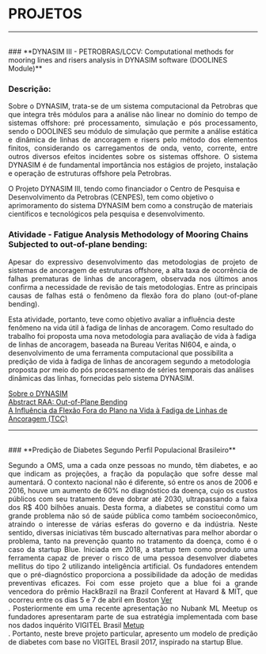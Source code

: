 # **PROJETOS** 
<hr size = "7">
<br>
### **DYNASIM III - PETROBRAS/LCCV: Computational methods for mooring lines and risers analysis in DYNASIM software (DOOLINES Module)**

### Descrição:


<p align="justify"> 
Sobre o DYNASIM, trata-se de um sistema computacional da Petrobras que que integra três módulos para a análise não linear no domínio do tempo de sistemas offshore: pré processamento, simulação e pós processamento, sendo o DOOLINES seu módulo de simulação que permite a análise estática e dinâmica de linhas de ancoragem e risers pelo método dos elementos finitos, considerando os carregamentos de onda, vento, corrente, entre outros diversos efeitos incidentes sobre os sistemas offshore. O sistema DYNASIM é de fundamental importância nos estágios de projeto, instalação e operação de estruturas offshore pela Petrobras.

O Projeto DYNASIM III, tendo como financiador o Centro de Pesquisa e Desenvolvimento da Petrobras (CENPES), tem como objetivo o aprimoramento do sistema DYNASIM bem como a construção de materiais científicos e tecnológicos pela pesquisa e desenvolvimento. </p>

### Atividade - Fatigue Analysis Methodology of Mooring Chains Subjected to out-of-plane bending: 
<p align="justify"> 
Apesar do expressivo desenvolvimento das metodologias de projeto de sistemas de ancoragem de estruturas offshore, a alta taxa de ocorrência de falhas prematuras de linhas de ancoragem, observada nos últimos anos confirma a necessidade de revisão de tais metodologias. Entre as principais causas de falhas está o fenômeno da flexão fora do plano (out-of-plane bending).

Esta atividade, portanto, teve como objetivo avaliar a influência deste fenômeno na vida útil à fadiga de linhas de ancoragem. Como resultado do trabalho foi proposta uma nova metodologia para avaliação de vida à fadiga de linhas de ancoragem, baseada na Bureau Veritas NI604, e ainda, o desenvolvimento de uma ferramenta computacional que possibilita a predição de vida à fadiga de linhas de ancoragem segundo a metodologia proposta por meio do pós processamento de séries temporais das análises dinâmicas das linhas, fornecidas pelo sistema DYNASIM. </p>

<a href="http://webserver2.tecgraf.puc-rio.br/~lula/manual/dynasim.pdf">Sobre o DYNASIM</a><br>
<a href="https://github.com/victor-pontes/Portfolio/raw/master/RAA-2018-VICTOR.pdf">Abstract RAA: Out-of-Plane Bending</a><br>
<a href="https://github.com/victor-pontes/Portfolio/raw/master/TCC%20VAPSN%20vFinal.pdf">A Influência da Flexão Fora do Plano na Vida à Fadiga de Linhas de Ancoragem (TCC)</a>
<hr size = "7">
<br>
### **Predição de Diabetes Segundo Perfil Populacional Brasileiro**
<p align="justify"> 
Segundo a OMS, uma a cada onze pessoas no mundo, têm diabetes, e ao que indicam as projeções, a fração da população que sofre desse mal aumentará. O contexto nacional não é diferente, só entre os anos de 2006 e 2016, houve um aumento de 60% no diagnóstico da doença, cujo os custos públicos com seu tratamento deve dobrar até 2030, ultrapassando a faixa dos R$ 400 bilhões anuais. Desta forma, a diabetes se constitui como um grande problema não só de saúde pública como também socioeconômico, atraindo o interesse de várias esferas do governo e da indústria. Neste sentido, diversas iniciativas têm buscado alternativas para melhor abordar o problema, tanto na prevenção quanto no tratamento da doença, como é o caso da startup Blue. Iniciada em 2018, a startup tem como produto uma ferramenta capaz de prever o risco de uma pessoa desenvolver diabetes mellitus do tipo 2 utilizando inteligência artificial. Os fundadores entendem que o pré-diagnóstico proporciona a possibilidade da adoção de medidas preventivas eficazes. Foi com esse projeto que a blue foi a grande vencedora do prêmio HackBrazil na Brazil Conferent at Havard & MIT, que ocorreu entre os dias 5 e 7 de abril em Boston <a href="https://jornal.usp.br/universidade/premiado-no-mit-software-de-alunos-da-usp-preve-risco-de-doencas-cronicas/">Ver</a><br>. Posteriormente em uma recente apresentação no Nubank ML Meetup os fundadores apresentaram parte de sua estratégia implementada com base nos dados inquérito VIGITEL Brasil  <a href="https://www.youtube.com/watch?v=q25e-W-Z1vQ&t=1563s">Metup</a><br>.
Portanto, neste breve projeto particular, apresento um modelo de predição de diabetes com base no VIGITEL Brasil 2017, inspirado na startup Blue.</p>
